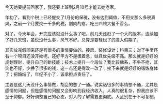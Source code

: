 今天她要提前回家了，我还要上班到2月10号才能去她老家。  

年初了，看到个税上已经提交了1月份的保税，没有达到阈值，不用交那么多税真爽，之前一个月要交一千多的税，割肉的疼，吃三四顿大餐不香么。  

对了，今天年会，开完应该就没什么事了吧，前几天还赶了一个大的版本，连续加了好几天班，虽说没什么事，风气不好。总算是要轻松了的进入假期了。  

其实放完假回来还是有很多的事情要做的。接房、装修设计；科目三；对了手里还有一个项目还没开始呢，还好甲方不是很着急，姑且优先级不高。那么就是好好的规划理财，提升自己的新技能；技术上提升一个段位？我比较佛系，不争不抢，其实也不好，少挣了很多的钱，这一点还是得改一改了；接下来就是好好的锻炼身体了；把婚结了，年纪不小了，该承担点责任了。

主要是这几天没什么事情做，胡乱的想了一通。说实话很多的事情想不通，尤其是感情的问题，但是感情的问题又会影响到我经济收入。人真的很复杂，但我应该不至于抑郁。好好调整自己的心态，对人的了解需要更彻底。人区别在于不可复制。